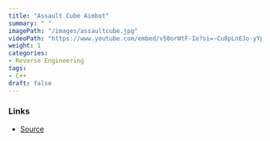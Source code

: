 ```yaml
---
title: "Assault Cube Aimbot"
summary: " "
imagePath: "/images/assaultcube.jpg"
videoPath: "https://www.youtube.com/embed/v50orWtF-Io?si=-Cu8pLnEJo-yYpz1"
weight: 1
categories:
- Reverse Engineering
tags:
- C++
draft: false
---
```


### Links
- [Source](https://github.com/erikbolumburu11/AssaultCubeInternal)